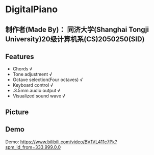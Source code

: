 # DigitalPiano
## 制作者(Made By)： 同济大学(Shanghai Tongji University)20级计算机系(CS)2050250(SID)
## Features
+ Chords √
+ Tone adjustment √
+ Octave selection(Four octaves) √
+ Keyboard control √
+ .3.5mm audio output √
+ Visualized sound wave √  
## Picture

## Demo
Demo: https://www.bilibili.com/video/BV1VL411c7Pk?spm_id_from=333.999.0.0
